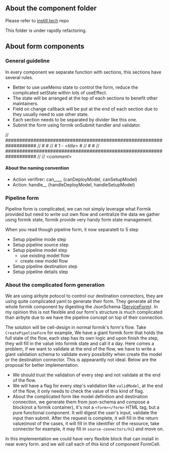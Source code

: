 ## About the component folder

Please refer to [instill.tech](https://github.com/instill-ai/instill.tech/tree/main/src/components) repo

This folder is under rapidly refactoring.

## About form components

### General guideline

In every component we separate function with sections, this sections have several rules.

- Better to use useMemo state to control the form, reduce the complicated setState within lots of useEffect.
- The state will be arranged at the top of each sections to benefit other maintainers.
- Field on change callback will be put at the end of each section due to they usually need to use other state.
- Each section needs to be separated by divider like this one.
- Submit the form using formik onSubmit handler and validator.

// ###################################################################
// # #
// # 1 - <_title_> #
// # #
// ###################################################################
//
// <_comment_>

#### About the naming convention

- Action verifirer: can\_\_\_\_ (canDeployModel, canSetupModel)
- Action: handle\_\_ (handleDeployModel, handleSetupModel)

### Pipeline form

Pipeline form is complicated, we can not simply leverage what Formik provided but need to write out own flow and centralize the data we gather using formik state, formik provide very handy form state management.

When you read though pipeline form, it now separatelt to 5 step

- Setup pipeline mode step
- Setup pipeline source step
- Setup pipeline model step
  - use existing model flow
  - create new model flow
- Setup pipeline destination step
- Setup pipeline details step

### About the complicated form generation

We are using airbyte potocol to control our destination connectors, they are using quite complicated yaml to generate their form. They generate all the whole formik component by digesting the JsonSchema ([ServiceForm](https://github.com/airbytehq/airbyte/blob/8076b56f3718d6fe054b660a838f2c1c6890ffc2/airbyte-webapp/src/views/Connector/ServiceForm/ServiceForm.tsx)). In my opinion this is not flexible and our form's structure is much complicated than airbyte due to we have the pipeline concept on top of their connection.

The solution will be cell-design in normal formik's form's flow. Take `CreatePipelineForm` for example, We have a giant formik form that holds the full state of the flow, each step has its own logic and upon finish the step, they will fill in the value into formik state and call it a day. Here comes a problem, if we want to validate at the end of the flow, we have to write a giant validation schema to validate every possibility when create the model or the destination connector. This is appearantly not ideal. Below are the proposal for better implementation.

- We should trust the validation of every step and not validate at the end of the flow.
- We will have a flag for every step's validation like `validModel`, at the end of the flow, it only needs to check the value of this kind of flag.
- About the complicated form like model definition and destination connection, we generate them from json-schema and compose a block(not a formik container), it's not a `<form></form>` HTML tag, but a pure functional component. It will digest the user's input, validate the input then submit. After the request is complete, it will fill in the return value(most of the cases, it will fill in the identifier of the resource, take connector for example, it may fill in `source-connectors/hi`) and move on.

In this implementation we could have very flexible block that can install in near every form. and we will call each of this kind of component FormCell.
